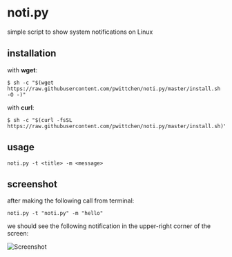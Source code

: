 noti.py
=======
simple script to show system notifications on Linux

installation
------------

with **wget**:
```
$ sh -c "$(wget https://raw.githubusercontent.com/pwittchen/noti.py/master/install.sh -O -)"
```

with **curl**:
```
$ sh -c "$(curl -fsSL https://raw.githubusercontent.com/pwittchen/noti.py/master/install.sh)"
```

usage
-----

```
noti.py -t <title> -m <message>
```

screenshot
----------

after making the following call from terminal:

```
noti.py -t "noti.py" -m "hello"
```

we should see the following notification in the upper-right corner of the screen:

![Screenshot](https://raw.githubusercontent.com/pwittchen/noti.py/master/screenshot.png)
